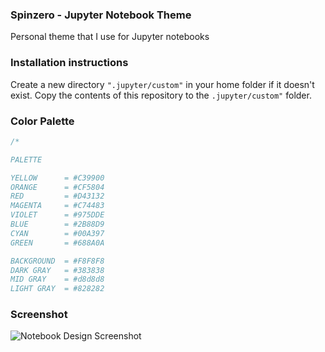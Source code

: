 ### Spinzero - Jupyter Notebook Theme
Personal theme that I use for Jupyter notebooks

### Installation instructions
Create a new directory `".jupyter/custom"` in your home folder if it doesn't exist.
Copy the contents of this repository to the `.jupyter/custom"` folder.

### Color Palette
```CSS
/*

PALETTE

YELLOW      = #C39900
ORANGE      = #CF5804
RED         = #D43132
MAGENTA     = #C74483
VIOLET      = #975DDE
BLUE        = #2B88D9
CYAN        = #00A397
GREEN       = #688A0A

BACKGROUND  = #F8F8F8
DARK GRAY   = #383838
MID GRAY    = #d8d8d8
LIGHT GRAY  = #828282

```

### Screenshot

![Notebook Design Screenshot](https://github.com/neilpanchal/spinzero-jupyter-theme/raw/master/screenshot.png "Notebook Design")
